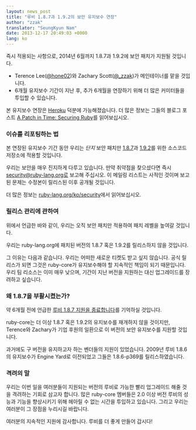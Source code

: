 ```yaml
---
layout: news_post
title: "루비 1.8.7과 1.9.2의 보안 유지보수 연장"
author: "zzak"
translator: "SeungKyun Nam"
date: 2013-12-17 20:49:03 +0000
lang: ko
---
```


즉시 적용되는 사항으로, 2014년 6월까지 1.8.7과 1.9.2에 보안 패치가 지원될 것입니다.

* Terence Lee([@hone02](https://twitter.com/hone02))와
  Zachary Scott([@_zzak](https://twitter.com/_zzak))가
  메인테이너를 맡을 것입니다.
* 6개월 유지보수 기간이 지난 후, 추가 6개월을 연장하기 위해 더 많은 커미터들을 투입할 수 있습니다.

본 유지보수 연장은 [Heroku][heroku] 덕분에 가능해졌습니다.
더 많은 정보는 그들의 블로그 포스트 [A Patch in Time: Securing Ruby][securing-ruby]를 읽어보십시오.

### 이슈를 리포팅하는 법

본 연장된 유지보수 기간 동안 우리는 _단지_ 보안 패치만 [1.8.7][source-187]과 [1.9.2][source-192]를 위한 소스코드 저장소에 적용할 것입니다.

우리는 보안을 매우 진지하게 다루고 있습니다. 만약 취약점을 찾으셨다면 즉시 security@ruby-lang.org로 보고해 주십시오.
이 메일링 리스트는 사적인 것이며 보고된 문제는 수정본이 릴리스된 이후 공개될 것입니다.

더 많은 정보는 [ruby-lang.org/ko/security][security-ko]에서 읽어보십시오.

### 릴리스 관리에 관하여

위에서 언급한 바와 같이, 우리는 오직 보안 패치만 적용하여 패치 레벨을 높여갈 것입니다.

우리는 ruby-lang.org에 패치된 버전의 1.8.7 혹은 1.9.2를 릴리스하지 않을 것입니다.

그 이유는 다음과 같습니다. 우리는 어떠한 새로운 티켓도 받고 싶지 않습니다.
공식 릴리스가 되면 그것은 ruby-core가 유지보수해야 할 지속적인 책임이 되기 때문입니다.
우리 팀 리소스는 이미 매우 낮으며, 기간이 지난 버전을 지원하는 대신 업그레이드를 장려하고 싶습니다.

### 왜 1.8.7을 부활시켰는가?

약 6개월 전에 언급한 [루비 1.8.7 지원을 종료합니다][sunset-187-ko]를 기억하실 것입니다.

ruby-core는 더 이상 1.8.7 혹은 1.9.2의 유지보수를 재개하지 않을 것이지만,
Terence와 Zachary가 기업 후원의 일환으로 이 버전의 보안 유지보수를 지원할 것입니다.

과거에도 구 버전을 유지하고자 하는 벤더들의 지원이 있었습니다. 2009년 루비 1.8.6의 유지보수가 Engine Yard로 이전되었고
그들은 1.8.6-p369를 릴리스하였습니다.

### 격려의 말

우리는 이번 일을 여러분들이 지원되는 버전의 루비로 가능한 빨리 업그레이드 해줄 것을 격려하는 기회로 삼고자 합니다.
많은 ruby-core 멤버들은 2.0 이상 버전 루비의 성능과 기능을 향상시키기 위해 헤아릴 수 없는 시간을 투입하고 있습니다.
그리고 우리는 여러분이 그 장점을 누리시길 바랍니다.

여러분의 지속적인 지원에 감사합니다. 루비를 더 좋게 만들어 갑시다!

[heroku]:        http://heroku.com/
[securing-ruby]: https://blog.heroku.com/archives/2013/12/5/a_patch_in_time_securing_ruby/
[source-187]:    https://bugs.ruby-lang.org/projects/ruby-187/repository
[source-192]:    https://bugs.ruby-lang.org/projects/ruby-192/repository
[security-ko]:   https://www.ruby-lang.org/ko/security/
[sunset-187-ko]: https://www.ruby-lang.org/ko/news/2013/06/30/we-retire-1-8-7/
